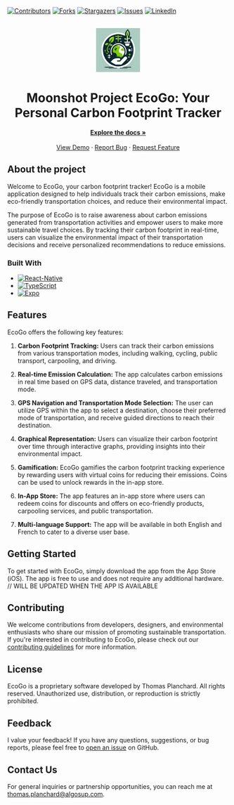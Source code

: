 <a name="readme-top"></a>

[![Contributors][contributors-shield]][contributors-url]
[![Forks][forks-shield]][forks-url]
[![Stargazers][stars-shield]][stars-url]
[![Issues][issues-shield]][issues-url]
[![LinkedIn][linkedin-shield]][linkedin-url]

<!-- PROJECT LOGO -->
<br />
<div align="center">
  <a href="https://github.com/othneildrew/Best-README-Template">
    <img src="EcoGo/assets/icon.png" alt="Logo" width="100" height="100">
  </a>

  <h1 align="center">Moonshot Project EcoGo: Your Personal Carbon Footprint Tracker</h1>

  <p align="center">
    <a href="https://github.com/thomas-planchard/moonshotProject/tree/main/Docs"><strong>Explore the docs »</strong></a>
    <br />
    <br />
    <a href="">View Demo</a>
    ·
    <a href="https://github.com/thomas-planchard/moonshotProject/issues">Report Bug</a>
    ·
    <a href="https://github.com/thomas-planchard/moonshotProject/issues">Request Feature</a>
  </p>
</div>


## About the project 

Welcome to EcoGo, your carbon footprint tracker! EcoGo is a mobile application designed to help individuals track their carbon emissions, make eco-friendly transportation choices, and reduce their environmental impact.

The purpose of EcoGo is to raise awareness about carbon emissions generated from transportation activities and empower users to make more sustainable travel choices. By tracking their carbon footprint in real-time, users can visualize the environmental impact of their transportation decisions and receive personalized recommendations to reduce emissions.

### Built With

* [![React-Native][React.js]][React-url]
* [![TypeScript][TypeScript.js]][TypeScript-url]
* [![Expo][Expo.js]][Expo-url]


## Features

EcoGo offers the following key features:

1. **Carbon Footprint Tracking:** Users can track their carbon emissions from various transportation modes, including walking, cycling, public transport, carpooling, and driving.
   
2. **Real-time Emission Calculation:** The app calculates carbon emissions in real time based on GPS data, distance traveled, and transportation mode.

3. **GPS Navigation and Transportation Mode Selection:** The user can utilize GPS within the app to select a destination, choose their preferred mode of transportation, and receive guided directions to reach their destination.

4. **Graphical Representation:** Users can visualize their carbon footprint over time through interactive graphs, providing insights into their environmental impact.

5. **Gamification:** EcoGo gamifies the carbon footprint tracking experience by rewarding users with virtual coins for reducing their emissions. Coins can be used to unlock rewards in the in-app store.

6. **In-App Store:** The app features an in-app store where users can redeem coins for discounts and offers on eco-friendly products, carpooling services, and public transportation.

7. **Multi-language Support:** The app will be available in both English and French to cater to a diverse user base.

## Getting Started

To get started with EcoGo, simply download the app from the App Store (iOS). The app is free to use and does not require any additional hardware.
// WILL BE UPDATED WHEN THE APP IS AVAILABLE

## Contributing

We welcome contributions from developers, designers, and environmental enthusiasts who share our mission of promoting sustainable transportation. If you're interested in contributing to EcoGo, please check out our [contributing guidelines](CONTRIBUTING.md) for more information.

## License

EcoGo is a proprietary software developed by Thomas Planchard. All rights reserved. Unauthorized use, distribution, or reproduction is strictly prohibited.

## Feedback

I value your feedback! If you have any questions, suggestions, or bug reports, please feel free to [open an issue](https://github.com/yourusername/ecogo/issues) on GitHub.

## Contact Us

For general inquiries or partnership opportunities, you can reach me at thomas.planchard@algosup.com.



<!-- MARKDOWN LINKS & IMAGES -->
<!-- https://www.markdownguide.org/basic-syntax/#reference-style-links -->
[contributors-shield]: https://img.shields.io/github/contributors/thomas-planchard/moonshotProject.svg?style=for-the-badge
[contributors-url]: https://github.com/thomas-planchard/moonshotProject/graphs/contributors
[forks-shield]: https://img.shields.io/github/forks/thomas-planchard/moonshotProject.svg?style=for-the-badge
[forks-url]: https://github.com/thomas-planchard/moonshotProject/network/members
[stars-shield]: https://img.shields.io/github/stars/thomas-planchard/moonshotProject.svg?style=for-the-badge
[stars-url]: https://github.com/thomas-planchard/moonshotProject/stargazers
[issues-shield]: https://img.shields.io/github/issues/thomas-planchard/moonshotProject.svg?style=for-the-badge
[issues-url]: https://github.com/thomas-planchard/moonshotProject/issues
[linkedin-shield]: https://img.shields.io/badge/-LinkedIn-black.svg?style=for-the-badge&logo=linkedin&colorB=555
[linkedin-url]: www.linkedin.com/in/thomas-planchard-461782221
[React.js]: https://img.shields.io/badge/React-Native?style=for-the-badge&logo=react&logoColor=61DAFB&color=%23000000
[React-url]: https://reactjs.org/
[TypeScript.js]: https://img.shields.io/badge/typescript-20232A?style=for-the-badge&logo=typescript&logoColor=61DAFB&color=%23000000
[TypeScript-url]: https://www.typescriptlang.org/
[Expo.js]: https://img.shields.io/badge/Expo-63738?style=for-the-badge&logo=expo&color=black
[Expo-url]: https://expo.dev/

